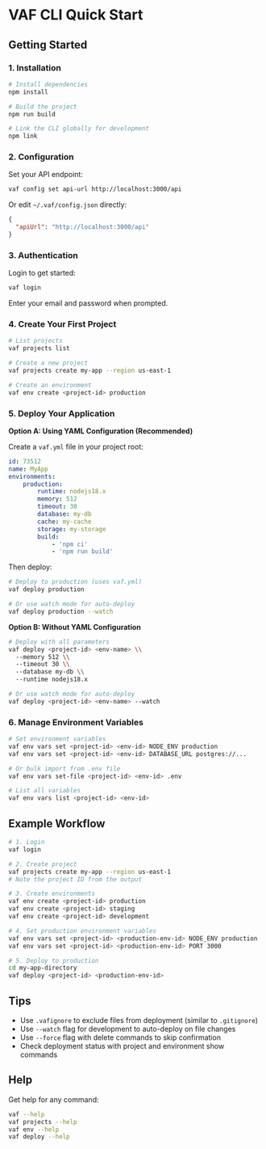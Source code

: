 # VAF CLI Quick Start

## Getting Started

### 1. Installation

```bash
# Install dependencies
npm install

# Build the project
npm run build

# Link the CLI globally for development
npm link
```

### 2. Configuration

Set your API endpoint:

```bash
vaf config set api-url http://localhost:3000/api
```

Or edit `~/.vaf/config.json` directly:

```json
{
  "apiUrl": "http://localhost:3000/api"
}
```

### 3. Authentication

Login to get started:

```bash
vaf login
```

Enter your email and password when prompted.

### 4. Create Your First Project

```bash
# List projects
vaf projects list

# Create a new project
vaf projects create my-app --region us-east-1

# Create an environment
vaf env create <project-id> production
```

### 5. Deploy Your Application

**Option A: Using YAML Configuration (Recommended)**

Create a `vaf.yml` file in your project root:

```yaml
id: 73512
name: MyApp
environments:
    production:
        runtime: nodejs18.x
        memory: 512
        timeout: 30
        database: my-db
        cache: my-cache
        storage: my-storage
        build:
            - 'npm ci'
            - 'npm run build'
```

Then deploy:

```bash
# Deploy to production (uses vaf.yml)
vaf deploy production

# Or use watch mode for auto-deploy
vaf deploy production --watch
```

**Option B: Without YAML Configuration**

```bash
# Deploy with all parameters
vaf deploy <project-id> <env-name> \\
  --memory 512 \\
  --timeout 30 \\
  --database my-db \\
  --runtime nodejs18.x

# Or use watch mode for auto-deploy
vaf deploy <project-id> <env-name> --watch
```

### 6. Manage Environment Variables

```bash
# Set environment variables
vaf env vars set <project-id> <env-id> NODE_ENV production
vaf env vars set <project-id> <env-id> DATABASE_URL postgres://...

# Or bulk import from .env file
vaf env vars set-file <project-id> <env-id> .env

# List all variables
vaf env vars list <project-id> <env-id>
```

## Example Workflow

```bash
# 1. Login
vaf login

# 2. Create project
vaf projects create my-app --region us-east-1
# Note the project ID from the output

# 3. Create environments
vaf env create <project-id> production
vaf env create <project-id> staging
vaf env create <project-id> development

# 4. Set production environment variables
vaf env vars set <project-id> <production-env-id> NODE_ENV production
vaf env vars set <project-id> <production-env-id> PORT 3000

# 5. Deploy to production
cd my-app-directory
vaf deploy <project-id> <production-env-id>
```

## Tips

- Use `.vafignore` to exclude files from deployment (similar to `.gitignore`)
- Use `--watch` flag for development to auto-deploy on file changes
- Use `--force` flag with delete commands to skip confirmation
- Check deployment status with project and environment show commands

## Help

Get help for any command:

```bash
vaf --help
vaf projects --help
vaf env --help
vaf deploy --help
```

